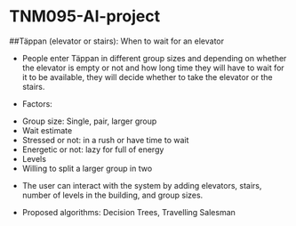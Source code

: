 # TNM095-AI-project

##Täppan (elevator or stairs): When to wait for an elevator

- People enter Täppan in different group sizes and depending on whether the elevator is
empty or not and how long time they will have to wait for it to be available, they will decide
whether to take the elevator or the stairs.

- Factors:
* Group size: Single, pair, larger group
* Wait estimate
* Stressed or not: in a rush or have time to wait
* Energetic or not: lazy for full of energy
* Levels
* Willing to split a larger group in two

- The user can interact with the system by adding elevators, stairs, number of levels in the
building, and group sizes.

- Proposed algorithms: Decision Trees, Travelling Salesman